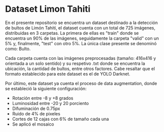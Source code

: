 # Dataset Limon Tahiti

En el presente repositorio se encuentra un dataset destinado a la detección de bultos de Limón Tahití, el dataset cuenta con un total de 725 imágenes, distribuidas en 3 carpetas. La primera de ellas es "train" donde se encuentra un 90% de las imágenes, seguidamente la carpeta "valid" con un 5% y, finalmente, "test" con otro 5%. La única clase presente se denominó como: Bulto.

Cada carpeta cuenta con las imágenes preprocesadas (tamaño: 416x416 y orientada a un solo sentido) y su respetivo .txt donde se encuentra la ubicación, la cantidad de bultos, entre otros factores. Cabe resaltar que el formato establecido para este dataset es el de YOLO Darknet.

Por último, este dataset ya cuenta el proceso de data augmentation, donde se estableció la siguiente configuración:

  - Rotación entre -8 y +8 grados
  - Luminosidad entre -20 y 20 porciento
  - Difuminación de 0.75px
  - Ruido de 4% de pixeles
  - Cortes de 12 cajas con 6% de tamaño cada una
  - Se aplicó el mosaico
